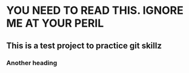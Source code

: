 # YOU NEED TO READ THIS. IGNORE ME AT YOUR PERIL

## This is a test project to practice git skillz

### Another heading